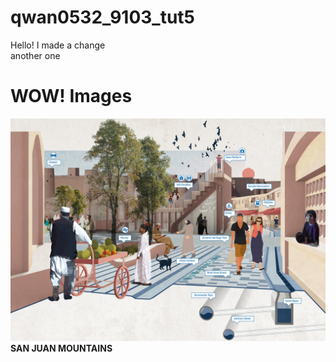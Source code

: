 # qwan0532_9103_tut5

Hello! I made a change\
another one

# WOW! Images

![The San Juan Mountains are beautiful!](/assets/sasaki.jpg "sasaki for example")
**SAN JUAN MOUNTAINS**
